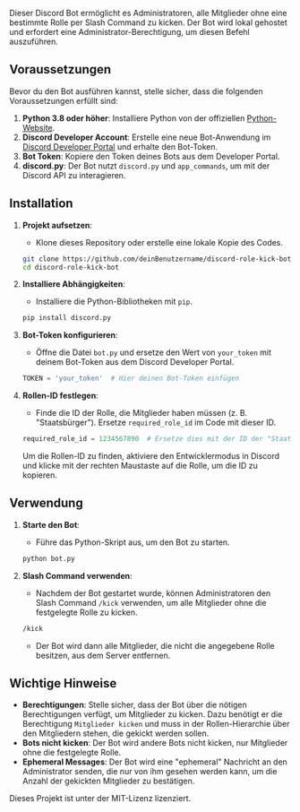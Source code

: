 Dieser Discord Bot ermöglicht es Administratoren, alle Mitglieder ohne eine bestimmte Rolle per Slash Command zu kicken. Der Bot wird lokal gehostet und erfordert eine Administrator-Berechtigung, um diesen Befehl auszuführen.

## Voraussetzungen

Bevor du den Bot ausführen kannst, stelle sicher, dass die folgenden Voraussetzungen erfüllt sind:

1. **Python 3.8 oder höher**: Installiere Python von der offiziellen [Python-Website](https://www.python.org/).
2. **Discord Developer Account**: Erstelle eine neue Bot-Anwendung im [Discord Developer Portal](https://discord.com/developers/applications) und erhalte den Bot-Token.
3. **Bot Token**: Kopiere den Token deines Bots aus dem Developer Portal.
4. **discord.py**: Der Bot nutzt `discord.py` und `app_commands`, um mit der Discord API zu interagieren.

## Installation

1. **Projekt aufsetzen**:
   - Klone dieses Repository oder erstelle eine lokale Kopie des Codes.

   ```bash
   git clone https://github.com/deinBenutzername/discord-role-kick-bot.git
   cd discord-role-kick-bot
   ```

2. **Installiere Abhängigkeiten**:
   - Installiere die Python-Bibliotheken mit `pip`.

   ```bash
   pip install discord.py
   ```

3. **Bot-Token konfigurieren**:
   - Öffne die Datei `bot.py` und ersetze den Wert von `your_token` mit deinem Bot-Token aus dem Discord Developer Portal.

   ```python
   TOKEN = 'your_token'  # Hier deinen Bot-Token einfügen
   ```

4. **Rollen-ID festlegen**:
   - Finde die ID der Rolle, die Mitglieder haben müssen (z. B. "Staatsbürger"). Ersetze `required_role_id` im Code mit dieser ID.

   ```python
   required_role_id = 1234567890  # Ersetze dies mit der ID der "Staatsbürger"-Rolle
   ```

   Um die Rollen-ID zu finden, aktiviere den Entwicklermodus in Discord und klicke mit der rechten Maustaste auf die Rolle, um die ID zu kopieren.

## Verwendung

1. **Starte den Bot**:
   - Führe das Python-Skript aus, um den Bot zu starten.

   ```bash
   python bot.py
   ```

2. **Slash Command verwenden**:
   - Nachdem der Bot gestartet wurde, können Administratoren den Slash Command `/kick` verwenden, um alle Mitglieder ohne die festgelegte Rolle zu kicken.

   ```bash
   /kick
   ```

   - Der Bot wird dann alle Mitglieder, die nicht die angegebene Rolle besitzen, aus dem Server entfernen.

## Wichtige Hinweise

- **Berechtigungen**: Stelle sicher, dass der Bot über die nötigen Berechtigungen verfügt, um Mitglieder zu kicken. Dazu benötigt er die Berechtigung `Mitglieder kicken` und muss in der Rollen-Hierarchie über den Mitgliedern stehen, die gekickt werden sollen.
- **Bots nicht kicken**: Der Bot wird andere Bots nicht kicken, nur Mitglieder ohne die festgelegte Rolle.
- **Ephemeral Messages**: Der Bot wird eine "ephemeral" Nachricht an den Administrator senden, die nur von ihm gesehen werden kann, um die Anzahl der gekickten Mitglieder zu bestätigen.
  


Dieses Projekt ist unter der MIT-Lizenz lizenziert.
